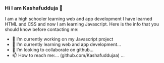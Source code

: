 ### Hi I am Kashafudduja 👋
I am a high schooler learning web and app development 
I have learned HTML and CSS and now I am learning Javascript.
Here is the info that you should know before contacting me:

- 🔭 I’m currently working on my Javascript project
- 🌱 I’m currently learning web and app development...
- 👯 I’m looking to collaborate on github...
- 📫 How to reach me:... (github.com/Kashafuddujaa) ...



